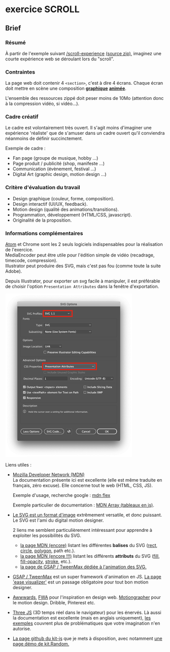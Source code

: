 # exercice SCROLL

## Brief

### Résumé
À partir de l'exemple suivant [/scroll-experience](https://jniac.github.io/education/javascript/exercise-scroll/scroll-experience/) [(source zip)](https://github.com/jniac/education/blob/master/javascript/exercise-scroll/scroll-experience.zip?raw=true), imaginez une courte expérience web se déroulant lors du "scroll".

### Contraintes
La page web doit contenir 4 `<section>`, c'est à dire 4 écrans. Chaque écran doit mettre en scène une composition [**graphique**](https://en.wikipedia.org/wiki/Graphic_design) [**animée**](https://fr.wikipedia.org/wiki/Animation_(audiovisuel)).

L'ensemble des ressources zippé doit peser moins de 10Mo (attention donc à la compression vidéo, si vidéo...).

### Cadre créatif
Le cadre est volontairement très ouvert. Il s'agit moins d'imaginer une expérience 'réaliste' que de s'amuser dans un cadre ouvert qu'il conviendra néanmoins de définir succinctement.

Exemple de cadre :
- Fan page (groupe de musique, hobby ...)
- Page produit / publicité (shop, manifeste ...)
- Communication (évènement, festival ...)
- Digital Art (graphic design, motion design ...)

### Critère d'évaluation du travail

- Design graphique (couleur, forme, composition).
- Design interactif (UI/UX, feedback).
- Motion design (qualité des animations/transitions).
- Programmation, développement (HTML/CSS, javascript).
- Originalité de la proposition.

### Informations complémentaires

[Atom](https://atom.io/) et Chrome sont les 2 seuls logiciels indispensables pour la réalisation de l'exercice.  
MediaEncoder peut être utile pour l'édition simple de vidéo (recadrage, timecode, compression).  
Illustrator peut produire des SVG, mais c'est pas fou (comme toute la suite Adobe).

Depuis Illustrator, pour exporter un svg facile à manipuler, il est préférable de choisir l'option `Presentation Attributes` dans la fenêtre d'exportation.

<img src="data/illustrator-export-svg.png" width="400">

Liens utiles :
- [Mozilla Developer Network (MDN)](https://developer.mozilla.org/fr/)  
  La documentation présente ici est excellente (elle est même traduite en français, zéro excuse). Elle concerne tout le web (HTML, CSS, JS).

  Exemple d'usage, recherche google : [mdn flex](https://www.google.com/search?q=mdn+flex&oq=mdn+flex&aqs=chrome..69i57j0l7.2414j0j4&sourceid=chrome&ie=UTF-8)

  Exemple particulier de documentation : [MDN Array (tableaux en js)](https://developer.mozilla.org/fr/docs/Web/JavaScript/Reference/Objets_globaux/Array).

- [Le SVG est un format d'image](https://fr.wikipedia.org/wiki/Scalable_Vector_Graphics) extrêmement versatile, et donc puissant. Le SVG est l'ami du digital motion designer.

  2 liens me semblent particulièrement intéressant pour apprendre à exploiter les possibilités du SVG.
  - [la page MDN (encore)](https://developer.mozilla.org/fr/docs/Web/SVG/Element) listant les différentes **balises** du SVG ([rect](https://developer.mozilla.org/fr/docs/Web/SVG/Element/rect), [circle](https://developer.mozilla.org/fr/docs/Web/SVG/Element/circle), [polygon](https://developer.mozilla.org/fr/docs/Web/SVG/Element/polygon), path etc.).
  - [la page MDN (encore !!!)](https://developer.mozilla.org/fr/docs/Web/SVG/Attribute) listant les différents **attributs** du SVG ([fill](https://developer.mozilla.org/fr/docs/Web/SVG/Attribute/fill), [fill-opacity](https://developer.mozilla.org/fr/docs/Web/SVG/Attribute/fill-opacity), [stroke](https://developer.mozilla.org/fr/docs/Web/SVG/Attribute/stroke), etc.).
  - [la page de GSAP / TweenMax dédiée à l'animation des SVG.](https://greensock.com/svg-tips/)

- [GSAP / TweenMax](https://greensock.com/gsap/) est un super framework d'animation en JS. [La page 'ease visualizer'](https://greensock.com/ease-visualizer/) est un passage obligatoire pour tout bon motion designer.

- [Awwwards](https://www.awwwards.com/), [FWA](https://thefwa.com/) pour l'inspiration en design web. [Motiongrapher](http://motionographer.com/) pour le motion design. Dribble, Pinterest etc.

- [Three JS](https://threejs.org/) (3D temps réel dans le navigateur) pour les énervés. Là aussi la documentation est excellente (mais en anglais uniquement), [les exemples](https://threejs.org/examples/#webgl_interactive_cubes_ortho) couvrent plus de problématiques que votre imagination n'en autorise.

- [La page github du kit-js](https://jniac.github.io/js-kit/test/random/) que je mets à disposition, avec notamment [une page démo de kit.Random.](https://jniac.github.io/js-kit/test/random/)
